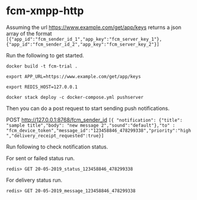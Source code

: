 # fcm-xmpp-http
Assuming the url https://www.example.com/get/app/keys returns a json array of the format 
`[{"app_id":"fcm_sender_id_1","app_key":"fcm_server_key_1"},{"app_id":"fcm_sender_id_2","app_key":"fcm_server_key_2"}]
`

Run the following to get started.

`docker build -t fcm-trial .`

`export APP_URL=https://www.example.com/get/app/keys`

`export REDIS_HOST=127.0.0.1`

`docker stack deploy -c docker-compose.yml pushserver`

Then you can do a post request to start sending push notifications.

POST http://127.0.0.1:8768/fcm_sender_id
`[{ "notification": {"title": "sample title","body": "new message 2","sound":"default"},"to" : "fcm_device_token","message_id":"123458846_478299338","priority":"high","delivery_receipt_requested":true}]
`


Run following to check notification status.

For sent or failed status run.

`redis> GET 20-05-2019_status_123458846_478299338`

For delivery status run.

`redis> GET 20-05-2019_message_123458846_478299338`

